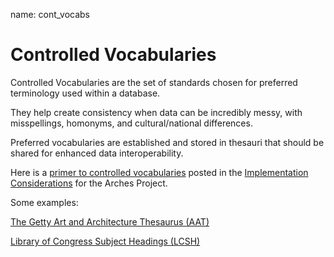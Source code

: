 name: cont_vocabs
# Controlled Vocabularies

Controlled Vocabularies are the set of standards chosen for preferred terminology used within a database.

They help create consistency when data can be incredibly messy, with misspellings, homonyms, and cultural/national differences.

Preferred vocabularies are established and stored in thesauri that should be shared for enhanced data interoperability.

Here is a [primer to controlled vocabularies](https://www.archesproject.org/wp-content/uploads/2020/01/Controlled-Vocabularies_Jan2020.pdf) posted in the [Implementation Considerations](https://www.archesproject.org/implementation-considerations/) for the Arches Project.

Some examples:

[The Getty Art and Architecture Thesaurus (AAT)](https://www.getty.edu/research/tools/vocabularies/aat/)

[Library of Congress Subject Headings (LCSH)](http://id.loc.gov/authorities/subjects.html)
